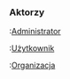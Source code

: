 ### Aktorzy

:[Administrator](aktorzy/administrator.md)

:[Użytkownik](aktorzy/uzytkownik.md)

:[Organizacja](aktorzy/organizacja.md)
